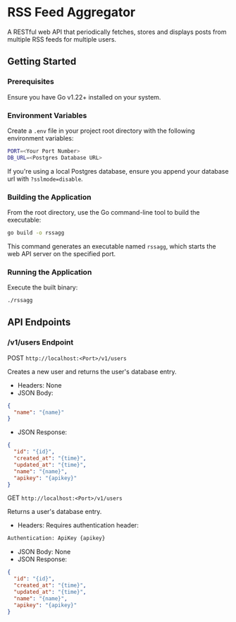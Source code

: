 # RSS Feed Aggregator

A RESTful web API that periodically fetches, stores and displays posts from multiple RSS feeds for multiple users.


## Getting Started

### Prerequisites
Ensure you have Go v1.22+ installed on your system.

### Environment Variables
Create a `.env` file in your project root directory with the following environment variables:

```bash
PORT=<Your Port Number>
DB_URL=<Postgres Database URL>
```

If you're using a local Postgres database, ensure you append your database url with `?sslmode=disable`.

### Building the Application
From the root directory, use the Go command-line tool to build the executable:

```bash
go build -o rssagg
```

This command generates an executable named `rssagg`, which starts the web API server on the specified port.

### Running the Application

Execute the built binary:

```bash
./rssagg
```


## API Endpoints

### /v1/users Endpoint

POST `http://localhost:<Port>/v1/users`

Creates a new user and returns the user's database entry.

- Headers: None
- JSON Body:
```json
{
  "name": "{name}"
}
```
- JSON Response:
```json
{
  "id": "{id}",
  "created_at": "{time}",
  "updated_at": "{time}",
  "name": "{name}",
  "apikey": "{apikey}"
}
```


GET `http://localhost:<Port>/v1/users`

Returns a user's database entry.

- Headers: Requires authentication header:
```bash
Authentication: ApiKey {apikey}
```
- JSON Body: None
- JSON Response:
```json
{
  "id": "{id}",
  "created_at": "{time}",
  "updated_at": "{time}",
  "name": "{name}",
  "apikey": "{apikey}"
}
```

